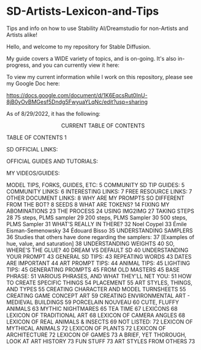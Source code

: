 # SD-Artists-Lexicon-and-Tips
Tips and info on how to use Stability AI/Dreamstudio for non-Artists and Artists alike!


Hello, and welcome to my repository for Stable Diffusion. 

My guide covers a WIDE variety of topics, and is on-going. It's also in-progress, and you can currently view it here:

To view my current information while I work on this repository, please see my Google Doc here:

https://docs.google.com/document/d/1K6EqcsRut0InU-8jB0yOvBMGesf5Dndg5FwyuaYLqNc/edit?usp=sharing

As of 8/29/2022, it has the following:

<p align="center">CURRENT TABLE OF CONTENTS</p>

TABLE OF CONTENTS	1


SD OFFICIAL LINKS:

OFFICIAL GUIDES AND TUTORIALS:	

MY VIDEOS/GUIDES:	

MODEL TIPS, FORKS, GUIDES, ETC:	5
COMMUNITY SD TIP GUIDES:	5
COMMUNITY LINKS:	6
INTERESTING LINKS:	7
FREE RESOURCE LINKS:	7
OTHER DOCUMENT LINKS:	8
WHY ARE MY PROMPTS SO DIFFERENT FROM THE BOT?	8
SEEDS	8
WHAT ARE TOKENS?	14
FIXING MY ABOMINATIONS	23
THE PROCESS	24
USING IMG2IMG	27
TAKING STEPS	28
75 steps, PLMS sampler	29
200 steps, PLMS Sampler	30
500 steps, PLMS Sampler	31
WHAT’S REALLY IN THERE?	32
Noel Coypel	33
Émile Eisman-Semenowsky	34
Édouard Bisso	35
UNDERSTANDING SAMPLERS	36
Studies that others have done regarding the samplers:	37
[Examples of hue, value, and saturation]	38
UNDERSTANDING WEIGHTS	40
SO, WHERE’S THE GLUE?	40
DREAM VS DEFAULT SD	40
UNDERSTANDING YOUR PROMPT	43
GENERAL SD TIPS:	43
REPEATING WORDS	43
DATES ARE IMPORTANT	44
ART PROMPT TIPS:	44
ANIMAL TIPS:	45
LIGHTING TIPS:	45
GENERATING PROMPTS	45
FROM OLD MASTERS	45
BASE PHRASE:	51
VARIOUS PHRASES, AND WHAT THEY'LL NET YOU:	51
HOW TO CREATE SPECIFIC THINGS	54
PLACEMENT	55
ART STYLES, THINGS, AND TYPES	55
CREATING CHARACTER AND MODEL TURNSHEETS	55
CREATING GAME CONCEPT ART	59
CREATING ENVIRONMENTAL ART - MEDIEVAL BUILDINGS	59
PORCELAIN NOUVEAU	60
CUTE, FLUFFY ANIMALS	63
MYTHIC NIGHTMARES	65
TEA TIME	67
LEXICONS	68
LEXICON OF TRADITIONAL ART	68
LEXICON OF CAMERA ANGLES	68
LEXICON OF REAL ANIMALS & INSECTS	69
NOT LISTED:	72
LEXICON OF MYTHICAL ANIMALS	72
LEXICON OF PLANTS	72
LEXICON OF ARCHITECTURE	72
LEXICON OF GAMES	73
A BRIEF, YET THOROUGH, LOOK AT ART HISTORY	73
FUN STUFF	73
ART STYLES FROM OTHERS	73
